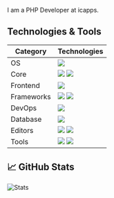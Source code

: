 <!--
**matthiasseghers/matthiasseghers** is a ✨ _special_ ✨ repository because its `README.md` (this file) appears on your GitHub profile.

Here are some ideas to get you started:

- 🔭 I’m currently working on ...
- 🌱 I’m currently learning ...
- 👯 I’m looking to collaborate on ...
- 🤔 I’m looking for help with ...
- 💬 Ask me about ...
- 📫 How to reach me: ...
- 😄 Pronouns: ...
- ⚡ Fun fact: ...
-->

I am a PHP Developer at icapps.

## Technologies & Tools
| Category | Technologies |
| -------- | ------------ |
| OS | ![](https://img.shields.io/badge/macOS-000000?style=flat&logo=macos&logoColor=white) |
| Core | ![](https://img.shields.io/badge/JavaScript-F7DF1E?style=flat&logo=javascript&logoColor=white) ![](https://img.shields.io/badge/TypeScript-3178C6?style=flat&logo=typescript&logoColor=white) |
| Frontend | ![](https://img.shields.io/badge/React-61DAFB?style=flat&logo=react&logoColor=white) |
| Frameworks |  ![](https://img.shields.io/badge/Symfony-000000?style=flat&logo=symfony&logoColor=white) ![](https://img.shields.io/badge/Laravel-FF2D20?style=flat&logo=laravel&logoColor=white) |
| DevOps | ![](https://img.shields.io/badge/Docker-0db7ed?style=flat&logo=docker&logoColor=white) |
| Database | ![](https://img.shields.io/badge/MySQL-4479A1?style=flat&logo=mysql&logoColor=white) |
| Editors | ![](https://img.shields.io/badge/VS%20Code-2E73AF?style=flat&logo=visualstudiocode&logoColor=white) ![](https://img.shields.io/badge/PHPStorm-purple?style=flat&logo=phpstorm&logoColor=white) |
| Tools | ![](https://img.shields.io/badge/iTerm2-000000?style=flat&logo=iterm2&logoColor=white) ![](https://img.shields.io/badge/Postman-FF6C37?style=flat&logo=postman&logoColor=white) |

## 📈 GitHub Stats
![Stats](https://github-readme-stats.vercel.app/api/?username=matthiasseghers)  


